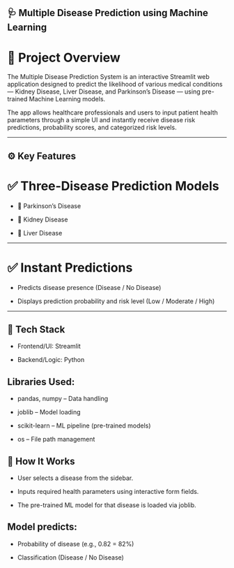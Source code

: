 ## 🩺 Multiple Disease Prediction using Machine Learning

# 🔎 Project Overview 
The Multiple Disease Prediction System is an interactive Streamlit web application designed to predict the likelihood of various medical conditions — Kidney Disease, Liver Disease, and Parkinson’s Disease — using pre-trained Machine Learning models.

The app allows healthcare professionals and users to input patient health parameters through a simple UI and instantly receive disease risk predictions, probability scores, and categorized risk levels.

---

## ⚙️ Key Features

# ✅ Three-Disease Prediction Models

- 🧠 Parkinson’s Disease

- 💉 Kidney Disease

- 💊 Liver Disease

---

# ✅ Instant Predictions

- Predicts disease presence (Disease / No Disease)

- Displays prediction probability and risk level (Low / Moderate / High)

---

## 🧩 Tech Stack

- Frontend/UI: Streamlit

- Backend/Logic: Python

## Libraries Used:

- pandas, numpy – Data handling

- joblib – Model loading

- scikit-learn – ML pipeline (pre-trained models)

- os – File path management

## 🧠 How It Works

- User selects a disease from the sidebar.

- Inputs required health parameters using interactive form fields.

- The pre-trained ML model for that disease is loaded via joblib.

## Model predicts:

- Probability of disease (e.g., 0.82 = 82%)

- Classification (Disease / No Disease)
